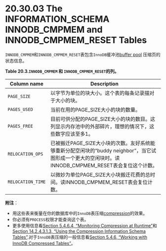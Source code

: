 # 20.30.03 The INFORMATION_SCHEMA INNODB_CMPMEM and INNODB_CMPMEM_RESET Tables 

`INNODB_CMPMEM`和`INNODB_CMPMEM_RESET`表包含`InnoDB`缓冲池[buffer pool](../glossary.md) 压缩页的状态信息。

**Table 20.3.`INNODB_CMPMEM` 和 `INNODB_CMPMEM_RESET`的列。**

<table>
<thead>
<tr>
	<th scope="col">Column name</th>
	<th scope="col">Description</th>
</tr>
</thead>

<tbody>
<tr>
	<td scope="row"><code class="literal">PAGE_SIZE</code></td>
	<td>以字节为单位的块大小。这个表的每条记录描对于大小的块。</td>
</tr>

<tr>
	<td scope="row"><code class="literal">PAGES_USED</code></td>
	<td>当前在用的PAGE_SIZE大小的块的数量。</td>
</tr>

<tr>
	<td scope="row"><code class="literal">PAGES_FREE</code></td>
	<td>目前可供分配的PAGE_SIZE大小的块的数目。这列显示内存池中的外部碎片，理想的情况下，这些数字应该至多1。</td>
</tr>

<tr>
	<td scope="row"><code class="literal">RELOCATION_OPS</code></td>
	<td>已被搬迁PAGE_SIZE大小块的次数。友好系统能够重新分配空闲块的“buddy neighbor”，当它试图形成一个更大的空闲块时。读INNODB_CMPMEM_RESET表会复位这个计数。</td>
</tr>

<tr>
	<td scope="row"><code class="literal">RELOCATION_TIME</code></td>
	<td>以微妙为单位PAGE_SIZE大小块搬迁花费的总时间。读INNODB_CMPMEM_RESET表会复位计数。</td>
</tr>
</tbody>
</table>

**附注**：

- 用这些表来衡量在你的数据库中的`InnoDB`表压缩[compression](../glossary.md)的效果。
- 你必须有`PROCESS`权限才能查询这个表。
- 更多使用信息看[Section 5.4.6.4, “Monitoring Compression at Runtime”](../Chapter_05/05.04.06_Working_with_InnoDB_Compressed_Tables.md#05.04.06.04)和[Section 14.2.4.3.1.3, “Using the Compression Information Schema Tables”](../Chapter_14/14.02.04_InnoDB_Performance_Tuning_and_Troubleshooting.md#14.02.04.03.01.03).对于`InnoDB`表压缩的一般信息看[Section 5.4.6, “Working with InnoDB Compressed Tables”](../Chapter_05/05.04.06_Working_with_InnoDB_Compressed_Tables.md)。